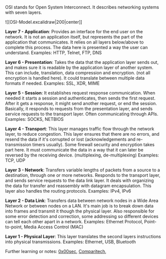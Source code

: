 OSI stands for Open System Interconnect. It describes networking systems with seven layers.

![[OSI-Model.excalidraw|200|center]]

**Layer 7 - Application**: Provides an interface for the end user on the network. It is not an application itself, but represents the part of the application that communicates. It relies on all layers below/above to complete this process. The data here is presented a way the user can understand.
Examples: HTTP, Telnet, FTP, DNS

**Layer 6 - Presentation**: Takes the data that the application layer sends out, and makes sure it is readable by the application layer of another system. This can include, translation, data compression and encryption. (not all encryption is handled here). It could translate between multiple data formats if needed. 
Examples: SSL, XDR, MIME

**Layer 5 - Session**: It establishes request response communication. When needed it starts a session and authenticates, then sends the first request. After it gets a response, it might send another request, or end the session. Basically, it responds to requests from the presentation layer, and sends service requests to the transport layer. Often communicating through APIs.
Examples: SOCKS, NETBIOS

**Layer 4 - Transport**: This layer manages traffic flow through the network layer, to reduce congestion. This layer ensures that there are no errors, and resend the data if it's corrupted or lost (acknowledgements and re-transmission timers usually). Some firewall security and encryption takes part here. It must communicate the data in a way that it can later be reversed by the receiving device. (multiplexing, de-multiplexing)
Examples: TCP, UDP

**Layer 3 - Network**: Transfers variable lengths of packets from a source to a destination, through one or more networks. Responds to the transport layer, and sends service requests to the data link layer. It deals with organizing the data for transfer and reassembly with datagram encapsulation. This layer also handles the routing protocols.
Examples: IPv4, IPv6

**Layer 2 - Data Link**: Transfers data between network nodes in a Wide Area Network or between nodes on a LAN. It's main job is to break down data into frames and transmit it though the physical layer. Also responsible for some error detection and correction, some addressing so different devices can tell each other apart in a network.
Examples: Ethernet Protocol, Point-to-point, Media Access Control (MAC)

**Layer 1 - Physical Layer**: This layer translates the second layers instructions into physical transmissions.
Examples: Ethernet, USB, Bluetooth


Further learning or notes: [0x00sec](https://0x00sec.org/t/notes-on-the-osi-model/14573), [Comparitech](https://www.comparitech.com/net-admin/osi-model-explained/), 